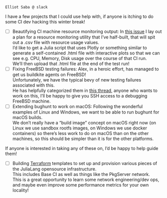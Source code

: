 
`Elliot Saba @ slack`

I have a few projects that I could use help with, 
if anyone is itching to do some CI dev hacking this winter break!

- [ ] Beautifying CI machine resource monitoring output: In [this issue](https://github.com/JuliaCI/julia-buildkite/issues/265) 
    I lay out a plan for a resource monitoring utility that I’ve half-built, 
    that will spit out a .csv file with resource usage values.  
    I’d like to get a Julia script that uses Plotly or something similar 
    to generate a self-contained .html file with interactive plots so that we can see 
    e.g. CPU, Memory, Disk usage over the course of that CI run.  
    We’ll then upload that .html file at the end of the test run!
- [ ] Fixing FreeBSD testing failures: Alex, in a heroic effort, 
    has managed to get us buildkite agents on FreeBSD!  
    Unfortunately, we have the typical bevy of new testing failures associated with this.  
    He has helpfully categorized them in [this thread](https://github.com/JuliaCI/julia-buildkite/pull/266#issuecomment-1349087347), 
    anyone who wants to work on this, 
    I’ll be happy to give you SSH access to a debugging FreeBSD machine.
- [ ] Extending bughunt to work on macOS: Following the wonderful examples of Linux and Windows, 
    we want to be able to run bughunt for macOS builds.  
    We don’t really have a “build image” concept on macOS right now 
    (on Linux we use sandbox rootfs images, on Windows we use docker containers) 
    so there’s less work to do on macOS than on the other machines, 
    so this should be simpler than it is for the other platforms.

If anyone is interested in taking any of these on, I’d be happy to help guide them!
- [ ] Building [Terraform](https://www.terraform.io/) templates to set up and 
    provision various pieces of the JuliaLang opensource infrastructure.  
    This includes Base CI as well as things like the PkgServer network.  
    This is a great opportunity to learn some network engineering/dev ops, 
    and maybe even improve some performance metrics for your own locality!

